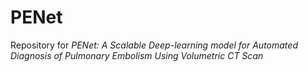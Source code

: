 # PENet 

Repository for *PENet: A Scalable Deep-learning model for Automated Diagnosis of Pulmonary Embolism Using Volumetric CT Scan*


